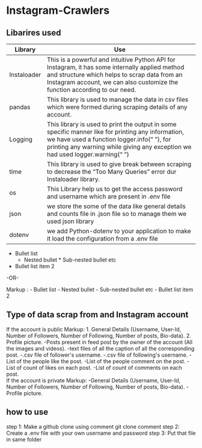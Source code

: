 # Instagram-Crawlers

## Libarires used
Library       | Use
------------- | -------------
Instaloader   | This is a powerful and intuitive Python API for Instagram, it has some internally applied method and structure which helps to scrap data from an Instagram account, we can also customize the function according to our need.
pandas        | This library is used to manage the data in csv files which were formed during scraping details of any account.
Logging       | This library is used to print the output in some specific manner like for printing any information, we have used a function logger.info(“ ”), for printing any warning while giving any exception we had used logger.warning(“ ”)
time          | This library is used to give break between scraping to decrease the “Too Many Queries” error dur Instaloader library.
os            | This Library help us to get the access password and username which are present in .env file
json          | we store the some of the data like general details and counts file in .json file so to manage them we used json library
dotenv        | we add Python-dotenv to your application to make it load the configuration from a .env file

* Bullet list
    * Nested bullet
          * Sub-nested bullet etc
* Bullet list item 2

-OR-

 Markup : - Bullet list
              - Nested bullet
                  - Sub-nested bullet etc
          - Bullet list item 2 

## Type of data scrap from and Instagram account 
If the account is public 
Markup: 1. General Details (Username, User-Id, Number of Followers, Number of Following, Number of posts, Bio-data). 
        2. Profile picture. 
        -Posts present in feed post by the owner of the account (All the images and videos). 
        -text files of all the caption of all the corresponding post. 
        -.csv file of follower's username. 
        -.csv file of following's username. 
        -List of the people like the post. 
        -List of the people comment on the post. 
        -List of count of likes on each post. 
        -List of count of comments on each post.  
If the account is private 
Markup: -General Details (Username, User-Id, Number of Followers, Number of Following, Number of posts, Bio-data). 
        -Profile picture. 

## how to use
step 1: Make a github clone using comment git clone comment
step 2: Create a .env file with your own username and password 
step 3: Put that file in same folder 

